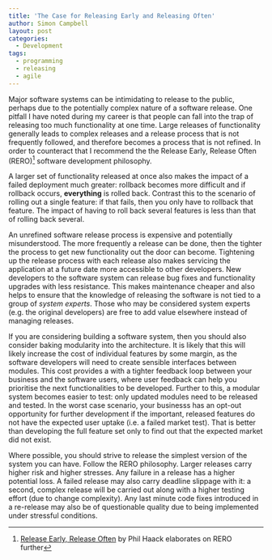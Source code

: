 ```yaml
---
title: 'The Case for Releasing Early and Releasing Often'
author: Simon Campbell
layout: post
categories:
  - Development
tags:
  - programming
  - releasing
  - agile
---
```

Major software systems can be intimidating to release to the public, perhaps due to the potentially complex nature of a software release. One pitfall I have noted during my career is that people can fall into the trap of releasing too much functionality at one time. Large releases of functionality generally leads to complex releases and a release process that is not frequently followed, and therefore becomes a process that is not refined. In order to counteract that I recommend the the Release Early, Release Often (RERO)[^1] software development philosophy.

A larger set of functionality released at once also makes the impact of a failed deployment much greater: rollback becomes more difficult and if rollback occurs, **everything** is rolled back. Contrast this to the scenario of rolling out a single feature: if that fails, then you only have to rollback that feature. The impact of having to roll back several features is less than that of rolling back several.

An unrefined software release process is expensive and potentially misunderstood. The more frequently a release can be done, then the tighter the process to get new functionality out the door can become. Tightening up the release process with each release also makes servicing the application at a future date more accessible to other developers. New developers to the software system can release bug fixes and functionality upgrades with less resistance. This makes maintenance cheaper and also helps to ensure that the knowledge of releasing the software is not tied to a group of *system experts*. Those who may be considered system experts (e.g. the original developers) are free to add value elsewhere instead of managing releases.

If you are considering building a software system, then you should also consider baking modularity into the architecture. It is likely that this will likely increase the cost of individual features by some margin, as the software developers will need to create sensible interfaces between modules. This cost provides a with a tighter feedback loop between your business and the software users, where user feedback can help you prioritise the next functionalities to be developed. Further to this, a modular system becomes easier to test: only updated modules need to be released and tested. In the worst case scenario, your businesss has an opt-out opportunity for further development if the important, released features do not have the expected user uptake (i.e. a failed market test). That is better than developing the full feature set only to find out that the expected market did not exist. 

Where possible, you should strive to release the simplest version of the system you can have. Follow the RERO philosophy. Larger releases carry higher risk and higher stresses. Any failure in a release has a higher potential loss.  A failed release may also carry deadline slippage with it: a second, complex release will be carried out along with a higher testing effort (due to change complexity). Any last minute code fixes introduced in a re-release may also be of questionable quality due to being implemented under stressful conditions.

[^1]: [Release Early, Release Often](http://haacked.com/archive/2011/04/20/release-early-and-often.aspx/) by Phil Haack elaborates on RERO further
